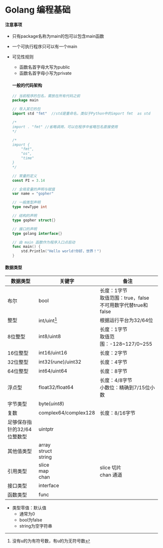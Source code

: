 # Golang 编程基础

#### 注意事项

- 只有package名称为main的包可以包含main函数

- 一个可执行程序只可以有一个main

- 可见性规则

	- 函数名首字母大写为public
	- 函数名首字母小写为private

	#### 一般的代码架构

	```go
	// 当前程序的包名，需放在所有代码之前
	package main
	
	// 导入其它的包
	import std "fmt"  //std是重命名，类似于Python中的import fmt  as std
	
	/*
	import . "fmt" //省略调用，可以在程序中省略包名直接使用
	*/
	
	/*
	import {
	    "fmt",
	    "os",
	    "time"
	}
	*/
	
	// 常量的定义
	const PI = 3.14
	
	// 全局变量的声明与赋值
	var name = "gopher"
	
	// 一般类型声明
	type newType int
	
	// 结构的声明
	type gopher struct{}
	
	// 接口的声明
	type golang interface{}
	
	// 由 main 函数作为程序入口点启动
	func main() {
		std.Println("Hello world!你好，世界！")
	}
	```

	

#### 数据类型

| 数据类型                    | 关键字                        | 备注                                                         |
| --------------------------- | ----------------------------- | ------------------------------------------------------------ |
| 布尔                        | bool                          | 长度：1字节<br />取值范围：true，false<br />不可用数字代替true和false |
| 整型                        | int/uint[^1]                  | 根据运行平台为32/64位                                        |
| 8位整型                     | int8/uint8                    | 长度：1字节<br />取值范围：-128~127/0~255                    |
| 16位整型                    | int16/uint16                  | 长度：2字节                                                  |
| 32位整型                    | int32(*rune*)/uint32          | 长度：4字节                                                  |
| 64位整型                    | int64/uint64                  | 长度：8字节                                                  |
| 浮点型                      | float32/float64               | 长度：4/8字节<br />小数位：精确到7/15位小数                  |
| 字节类型                    | byte(*uint8*)                 |                                                              |
| 复数                        | complex64/complex128          | 长度：8/16字节                                               |
| 足够保存指针的32/64位整数型 | uintptr                       |                                                              |
| 其他值类型                  | array<br />struct<br />string |                                                              |
| 引用类型                    | slice<br />map<br />chan      | slice  切片<br />chan  通道                                  |
| 接口类型                    | interface                     |                                                              |
| 函数类型                    | func                          |                                                              |

[^1]: 没有u的为有符号数，有u的为无符号数

- 类型零值：默认值
	- 通常为0
	- bool为false
	- string为空字符串

